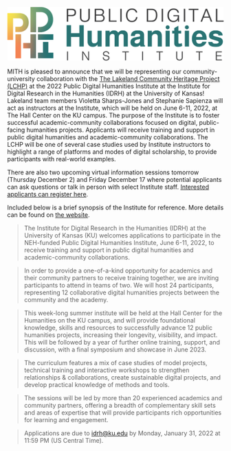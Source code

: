 ![Public Digital Humanities Institute Logo](../images/pdhi-logo.png)

MITH is pleased to announce that we will be representing our community-university collaboration with the [The Lakeland Community Heritage Project (LCHP)](https://publicdh.org/case-studies/lakeland-community-heritage-project/) at the 2022 Public Digital Humanities Institute at the Institute for Digital Research in the Humanities (IDRH) at the University of Kansas! Lakeland team members Violetta Sharps-Jones and Stephanie Sapienza will act as instructors at the Institute, which will be held on June 6-11, 2022, at The Hall Center on the KU campus. The purpose of the Institute is to foster successful academic-community collaborations focused on digital, public-facing humanities projects. Applicants will receive training and support in public digital humanities and academic-community collaborations. The LCHP will be one of several case studies used by Institute instructors to highlight a range of platforms and modes of digital scholarship, to provide participants with real-world examples.

There are also two upcoming virtual information sessions tomorrow (Thursday December 2) and Friday December 17 where potential applicants can ask questions or talk in person with select Institute staff. [Interested applicants can register here](https://publicdh.org/info-sessions/).

Included below is a brief synopsis of the Institute for reference. More details can be found on [the website](https://publicdh.org).

> The Institute for Digital Research in the Humanities (IDRH) at the University of Kansas (KU) welcomes applications to participate in the NEH-funded Public Digital Humanities Institute, June 6-11, 2022, to receive training and support in public digital humanities and academic-community collaborations.

> In order to provide a one-of-a-kind opportunity for academics and their community partners to receive training together, we are inviting participants to attend in teams of two. We will host 24 participants, representing 12 collaborative digital humanities projects between the community and the academy.

> This week-long summer institute will be held at the Hall Center for the Humanities on the KU campus, and will provide foundational knowledge, skills and resources to successfully advance 12 public humanities projects, increasing their longevity, visibility, and impact. This will be followed by a year of further online training, support, and discussion, with a final symposium and showcase in June 2023.

> The curriculum features a mix of case studies of model projects, technical training and interactive workshops to strengthen relationships & collaborations, create sustainable digital projects, and develop practical knowledge of methods and tools.

> The sessions will be led by more than 20 experienced academics and community partners, offering a breadth of complementary skill sets and areas of expertise that will provide participants rich opportunities for learning and engagement.

> Applications are due to idrh@ku.edu by Monday, January 31, 2022 at 11:59 PM (US Central Time).
